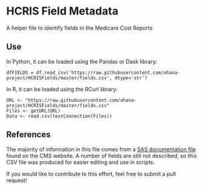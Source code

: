 # HCRIS Field Metadata

A helper file to identify fields in the Medicare Cost Reports

## Use

In Python, it can be loaded using the Pandas or Dask library:

```
dfFIELDS = df.read_csv('https://raw.githubusercontent.com/ohana-project/HCRISFields/master/fields.csv', dtype='str')
```

In R, it can be loaded using the RCurl library:

```
URL <- "https://raw.githubusercontent.com/ohana-project/HCRISFields/master/fields.csv"
Files <- getURL(URL)
Data <- read.csv(textConnection(Files))
```

## References

The majority of information in this file comes from a [SAS documentation file](https://www.cms.gov/Research-Statistics-Data-and-Systems/Downloadable-Public-Use-Files/Cost-Reports/Hospital-2010-form) found on the CMS website.  A number of fields are still not described, so this CSV file was produced for easier editing and use in scripts.

If you would like to contribute to this effort, feel free to submit a pull request!
